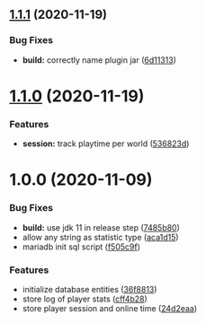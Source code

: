 ## [1.1.1](https://github.com/Silthus/stats/compare/v1.1.0...v1.1.1) (2020-11-19)


### Bug Fixes

* **build:** correctly name plugin jar ([6d11313](https://github.com/Silthus/stats/commit/6d1131320b7c8e9461ae564d5de6b0ae9cd4329c))

# [1.1.0](https://github.com/Silthus/stats/compare/v1.0.0...v1.1.0) (2020-11-19)


### Features

* **session:** track playtime per world ([536823d](https://github.com/Silthus/stats/commit/536823d1cdf865ffd130f72716d18b6825126b82))

# 1.0.0 (2020-11-09)


### Bug Fixes

* **build:** use jdk 11 in release step ([7485b80](https://github.com/Silthus/stats/commit/7485b80e0682ac0544ee74a86d6ee96f386c389f))
* allow any string as statistic type ([aca1d15](https://github.com/Silthus/stats/commit/aca1d15535e577f6af79809b8474fb360dde5c49))
* mariadb init sql script ([f505c9f](https://github.com/Silthus/stats/commit/f505c9fe316f210d9ebeeeea2eaf12335c9912d3))


### Features

* initialize database entities ([36f8813](https://github.com/Silthus/stats/commit/36f88137b9a48b4e8b0c9564ffe3c69a2957fa28))
* store log of player stats ([cff4b28](https://github.com/Silthus/stats/commit/cff4b281563bcc23e30ce4b1aa4cd3b6efac6b67))
* store player session and online time ([24d2eaa](https://github.com/Silthus/stats/commit/24d2eaa789bc5666e37c43fec8416e75a631adbf))
